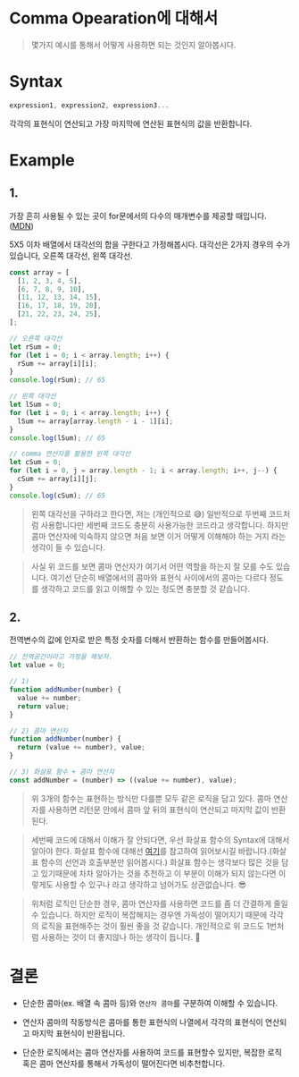 # Comma Opearation에 대해서

> 몇가지 예시를 통해서 어떻게 사용하면 되는 것인지 알아봅시다.

# Syntax

```js
expression1, expression2, expression3...
```

각각의 표현식이 연산되고 가장 마지막에 연산된 표현식의 값을 반환합니다.

# Example

## 1.

가장 흔히 사용될 수 있는 곳이 for문에서의 다수의 매개변수를 제공할 때입니다.([MDN](https://developer.mozilla.org/ko/docs/Web/JavaScript/Reference/Operators/Comma_Operator#%EC%84%A4%EB%AA%85))

5X5 이차 배열에서 대각선의 합을 구한다고 가정해봅시다. 대각선은 2가지 경우의 수가 있습니다, 오른쪽 대각선, 왼쪽 대각선.

```js
const array = [
  [1, 2, 3, 4, 5],
  [6, 7, 8, 9, 10],
  [11, 12, 13, 14, 15],
  [16, 17, 18, 19, 20],
  [21, 22, 23, 24, 25],
];

// 오른쪽 대각선
let rSum = 0;
for (let i = 0; i < array.length; i++) {
  rSum += array[i][i];
}
console.log(rSum); // 65

// 왼쪽 대각선
let lSum = 0;
for (let i = 0; i < array.length; i++) {
  lSum += array[array.length - i - 1][i];
}
console.log(lSum); // 65

// comma 연산자를 활용한 왼쪽 대각선
let cSum = 0;
for (let i = 0, j = array.length - 1; i < array.length; i++, j--) {
  cSum += array[i][j];
}
console.log(cSum); // 65
```

> 왼쪽 대각선을 구하라고 한다면, 저는 (개인적으로 😅) 일반적으로 두번째 코드처럼 사용합니다만 세번째 코드도 충분히 사용가능한 코드라고 생각합니다. 하지만 콤마 연산자에 익숙하지 않으면 처음 보면 이거 어떻게 이해해야 하는 거지 라는 생각이 들 수 있습니다.

> 사실 위 코드를 보면 콤마 연산자가 여기서 어떤 역할을 하는지 잘 모를 수도 있습니다. 여기선 단순히 배열에서의 콤마와 표현식 사이에서의 콤마는 다르다 정도를 생각하고 코드를 읽고 이해할 수 있는 정도면 충분할 것 같습니다.

## 2.

전역변수의 값에 인자로 받은 특정 숫자를 더해서 반환하는 함수를 만들어봅시다.

```js
// 전역공간이라고 가정을 해보자.
let value = 0;

// 1)
function addNumber(number) {
  value += number;
  return value;
}

// 2) 콤마 연산자
function addNumber(number) {
  return (value += number), value;
}

// 3) 화살표 함수 + 콤마 연산자
const addNumber = (number) => ((value += number), value);
```

> 위 3개의 함수는 표현하는 방식만 다를뿐 모두 같은 로직을 담고 있다. 콤마 연산자를 사용하면 리턴문 안에서 콤마 앞 뒤의 표현식이 연산되고 마지막 값이 반환된다.

> 세번째 코드에 대해서 이해가 잘 안되다면, 우선 화살표 함수의 Syntax에 대해서 알아야 한다. 화살표 함수에 대해선 [여기](https://poiemaweb.com/es6-arrow-function#1-%ED%99%94%EC%82%B4%ED%91%9C-%ED%95%A8%EC%88%98%EC%9D%98-%EC%84%A0%EC%96%B8)를 참고하여 읽어보시길 바랍니다.(화살표 함수의 선언과 호출부분만 읽어봅시다.) 화살표 함수는 생각보다 많은 것을 담고 있기때문에 차차 알아가는 것을 추천하고 이 부분이 이해가 되지 않는다면 이렇게도 사용할 수 있구나 라고 생각하고 넘어가도 상관없습니다. 😎

> 위처럼 로직인 단순한 경우, 콤마 연산자를 사용하면 코드를 좀 더 간결하게 줄일 수 있습니다. 하지만 로직이 복잡해지는 경우엔 가독성이 떨어지기 때문에 각각의 로직을 표현해주는 것이 훨씬 좋을 것 같습니다. 개인적으로 위 코드도 1번처럼 사용하는 것이 더 좋지않나 하는 생각이 듭니다. 🤩

# 결론

- 단순한 콤마(ex. 배열 속 콤마 등)와 `연산자 콤마`를 구분하여 이해할 수 있습니다.

- 연산자 콤마의 작동방식은 콤마를 통한 표현식의 나열에서 각각의 표현식이 연산되고 마지막 표현식이 반환됩니다.

- 단순한 로직에서는 콤마 연산자를 사용하여 코드를 표현할수 있지만, 복잡한 로직 혹은 콤마 연산자를 통해서 가독성이 떨어진다면 비추천합니다.
